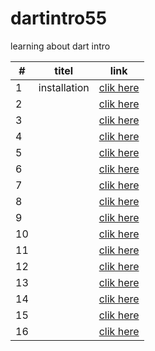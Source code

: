 # dartintro55
 learning about dart intro

|   #|  titel |  link |   
|---|---|---|
|  1 | installation   |  [clik here](./classes/class1.md) |  
|  2|   |  [clik here]() |  
|  3|   |  [clik here]() |
|  4|   |  [clik here]() |
|  5|   |  [clik here]() |
|  6|   |  [clik here]() |
|  7|   |  [clik here]() |
|  8|   |  [clik here]() |
|  9|   |  [clik here]() |
|  10|   |  [clik here]() |
|  11|   |  [clik here]() |
|  12|   |  [clik here]() |
|  13|   |  [clik here]() |
|  14|   |  [clik here]() |
|  15|   |  [clik here]() |
|  16|   |  [clik here]() |
